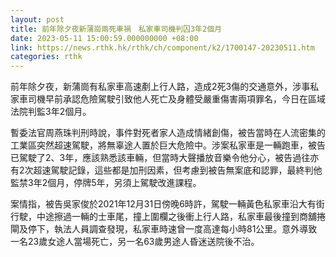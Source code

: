 ```yaml
---
layout: post
title: 前年除夕夜新蒲崗兩死車禍　私家車司機判囚3年2個月
date: 2023-05-11 15:00:59.000000000 +08:00
link: https://news.rthk.hk/rthk/ch/component/k2/1700147-20230511.htm
categories: rthk
---
```


前年除夕夜，新蒲崗有私家車高速剷上行人路，造成2死3傷的交通意外，涉事私家車司機早前承認危險駕駛引致他人死亡及身體受嚴重傷害兩項罪名，今日在區域法院判監3年2個月。

暫委法官周燕珠判刑時說，事件對死者家人造成情緒創傷，被告當時在人流密集的工業區突然超速駕駛，將無辜途人置於巨大危險中。涉案私家車是一輛跑車，被告已駕駛了2、3年，應該熟悉該車輛，但當時大聲播放音樂令他分心，被告過往亦有2次超速駕駛記錄，這些都是加刑因素，但考慮到被告無案底和認罪，最終判他監禁3年2個月，停牌5年，另須上駕駛改進課程。

案情指，被告吳家俊於2021年12月31日傍晚6時許，駕駛一輛黃色私家車沿大有街行駛，中途擦過一輛的士車尾，撞上圍欄之後衝上行人路，私家車最後撞到商舖捲閘及停下，執法人員調查發現，私家車時速曾一度高達每小時81公里。意外導致一名23歲女途人當場死亡，另一名63歲男途人昏迷送院後不治。
